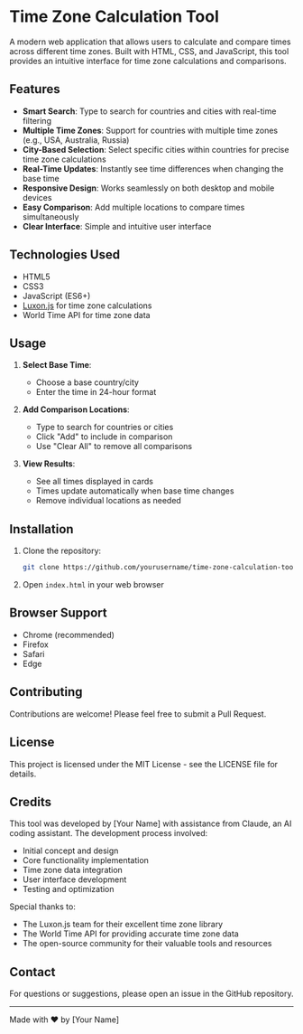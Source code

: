 # Time Zone Calculation Tool

A modern web application that allows users to calculate and compare times across different time zones. Built with HTML, CSS, and JavaScript, this tool provides an intuitive interface for time zone calculations and comparisons.

## Features

- **Smart Search**: Type to search for countries and cities with real-time filtering
- **Multiple Time Zones**: Support for countries with multiple time zones (e.g., USA, Australia, Russia)
- **City-Based Selection**: Select specific cities within countries for precise time zone calculations
- **Real-Time Updates**: Instantly see time differences when changing the base time
- **Responsive Design**: Works seamlessly on both desktop and mobile devices
- **Easy Comparison**: Add multiple locations to compare times simultaneously
- **Clear Interface**: Simple and intuitive user interface

## Technologies Used

- HTML5
- CSS3
- JavaScript (ES6+)
- [Luxon.js](https://moment.github.io/luxon/) for time zone calculations
- World Time API for time zone data

## Usage

1. **Select Base Time**:
   - Choose a base country/city
   - Enter the time in 24-hour format

2. **Add Comparison Locations**:
   - Type to search for countries or cities
   - Click "Add" to include in comparison
   - Use "Clear All" to remove all comparisons

3. **View Results**:
   - See all times displayed in cards
   - Times update automatically when base time changes
   - Remove individual locations as needed

## Installation

1. Clone the repository:
   ```bash
   git clone https://github.com/yourusername/time-zone-calculation-tool.git
   ```

2. Open `index.html` in your web browser

## Browser Support

- Chrome (recommended)
- Firefox
- Safari
- Edge

## Contributing

Contributions are welcome! Please feel free to submit a Pull Request.

## License

This project is licensed under the MIT License - see the LICENSE file for details.

## Credits

This tool was developed by [Your Name] with assistance from Claude, an AI coding assistant. The development process involved:

- Initial concept and design
- Core functionality implementation
- Time zone data integration
- User interface development
- Testing and optimization

Special thanks to:
- The Luxon.js team for their excellent time zone library
- The World Time API for providing accurate time zone data
- The open-source community for their valuable tools and resources

## Contact

For questions or suggestions, please open an issue in the GitHub repository.

---

Made with ❤️ by [Your Name] 